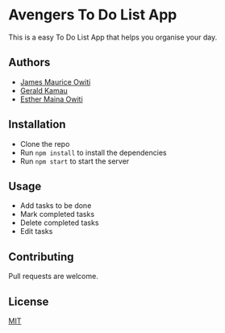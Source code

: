 # Avengers To Do List App
This is a easy To Do List App that helps you organise your day.


## Authors
- [James Maurice Owiti]('https://github.com/jaime8793')
- [Gerald Kamau]('https://github.com/Gerald-ux-ux')
- [Esther Maina Owiti]('https://github.com/EstherWMaina')

## Installation
- Clone the repo
- Run `npm install` to install the dependencies
- Run `npm start` to start the server

## Usage
- Add tasks to be done
- Mark completed tasks
- Delete completed tasks
- Edit tasks

## Contributing
Pull requests are welcome.

## License
[MIT]('https://choosealicense.com/licenses/mit/')

